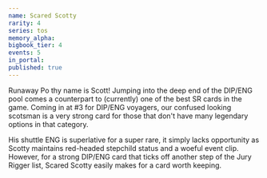 ```yaml
---
name: Scared Scotty
rarity: 4
series: tos
memory_alpha:
bigbook_tier: 4
events: 5
in_portal:
published: true
---
```


Runaway Po thy name is Scott! Jumping into the deep end of the DIP/ENG pool comes a counterpart to (currently) one of the best SR cards in the game. Coming in at #3 for DIP/ENG voyagers, our confused looking scotsman is a very strong card for those that don't have many legendary options in that category.

His shuttle ENG is superlative for a super rare, it simply lacks opportunity as Scotty maintains red-headed stepchild status and a woeful event clip. However, for a strong DIP/ENG card that ticks off another step of the Jury Rigger list, Scared Scotty easily makes for a card worth keeping.
